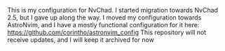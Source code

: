 This is my configuration for NvChad. I started migration towards NvChad 2.5, but I gave up along the way.
I moved my configuration towards AstroNvim, and I have a mostly functional configuration for it here: https://github.com/corintho/astronvim_config
This repository will not receive updates, and I will keep it archived for now
